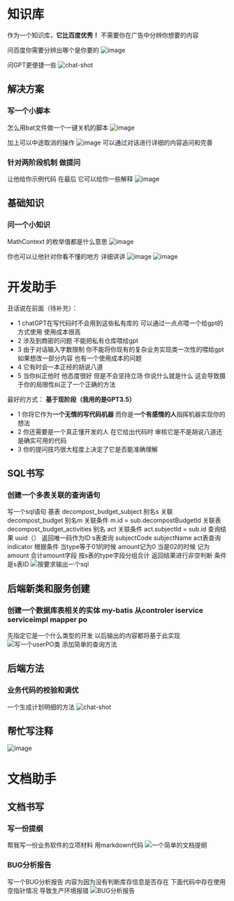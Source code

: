# 知识库
作为一个知识库，**它比百度优秀！**
不需要你在广告中分辨你想要的内容  

问百度你需要分辨出哪个是你要的
![image](https://user-images.githubusercontent.com/130332194/234740681-fe6ea905-af40-4176-be90-b3a8b71e645e.png)

问GPT更便捷一些
![chat-shot](https://user-images.githubusercontent.com/130332194/234740791-daff7ee9-ba82-4669-b688-ba3664de5bd3.png)
## 解决方案

### 写一个小脚本
怎么用bat文件做一个一键关机的脚本
![image](https://user-images.githubusercontent.com/130332194/234764830-b1096709-d1c9-4d8b-91ba-db19e1b76361.png)

加上可以中途取消的操作
![image](https://user-images.githubusercontent.com/130332194/234764883-8a8fb7e7-c346-4067-8eec-b9206b25dee7.png)
可以通过对话进行详细的内容追问和完善

### 针对两阶段机制 做提问
让他给你示例代码  在最后 它可以给你一些解释
![image](https://user-images.githubusercontent.com/130332194/234770962-c1b811ba-1b6b-4099-8a97-0698a885740f.png)



## 基础知识
### 问一个小知识
MathContext 的枚举值都是什么意思
![image](https://user-images.githubusercontent.com/130332194/234768993-7b318203-59df-4837-bce2-15d4a4acec9c.png)

你也可以让他针对你看不懂的地方 详细讲讲
![image](https://user-images.githubusercontent.com/130332194/234771112-468c8fc3-614a-4bc7-a21e-f72ce01194b1.png)
![image](https://user-images.githubusercontent.com/130332194/234771134-38a0e6e6-57d9-4aa9-a26b-866099588657.png)


# 开发助手
丑话说在前面（待补充）：
- 1 chatGPT在写代码时不会用到这些私有库的 可以通过一点点喂一个给gpt的方式使用  使用成本很高
- 2 涉及到商密的问题 不能把私有仓库喂给gpt
- 3 由于对话输入字数限制 你不能将你现有的复杂业务实现类一次性的喂给gpt  如果想改一部分内容 也有一个使用成本的问题
- 4 它有时会一本正经的胡说八道
- 5 当你纠正他时 他态度很好 但是不会坚持立场  你说什么就是什么  这会导致摄于你的局限性纠正了一个正确的方法

最好的方式：
**基于现阶段（我用的是GPT3.5）**
- 1 你将它作为**一个无情的写代码机器**  而你是**一个有感情的人**指挥机器实现你的想法 
- 2 你还需要是一个真正懂开发的人 在它给出代码时 审核它是不是胡说八道还是确实可用的代码
- 3 你的提问技巧很大程度上决定了它是否能准确理解

## SQL书写
### 创建一个多表关联的查询语句
写一个sql语句 基表 decompost_budget_subject 别名s 关联 decompost_budget 别名m 关联条件 m.id = sub.decompostBudgetId 关联表 decompost_budget_activities 别名 act 关联条件 act.subjectId = sub.id 查询结果 uuid（） 返回唯一码作为ID s表查询 subjectCode subjectName act表查询 indicator 根据条件 当type等于01的时候 amount记为0 当是02的时候 记为amount 合计amount字段 按s表的type字段分组合计 返回结果进行非空判断   条件是s表ID 
![按要求输出一个sql](https://user-images.githubusercontent.com/130332194/234523584-224d7e09-1980-4a86-b8d3-f1f22a2baa0a.png)
## 后端新类和服务创建
### 创建一个数据库表相关的实体 my-batis  从controler iservice serviceimpl mapper po 
先指定它是一个什么类型的开发  以后输出的内容都将基于此实现
![写一个userPO类 添加简单的查询方法](https://user-images.githubusercontent.com/130332194/234562530-215bbe4c-9b54-4727-96f6-56f453d9a455.png)

## 后端方法
### 业务代码的校验和调优
一个生成计划明细的方法
![chat-shot](https://user-images.githubusercontent.com/130332194/234756074-78594dea-7437-4b87-9c59-dce9a8ddeee4.png)

## 帮忙写注释
![image](https://user-images.githubusercontent.com/130332194/234764121-cc12dbcf-1f77-433d-83c6-ef0d086f7ce9.png)



# 文档助手
## 文档书写
### 写一份提纲
帮我写一份业务软件的立项材料 用markdown代码
![一个简单的文档提纲](https://user-images.githubusercontent.com/130332194/234549153-abf63892-6c5d-415e-87f8-e971b9a563d3.png)
### BUG分析报告
写一个BUG分析报告 内容为因为没有判断库存信息是否存在 下面代码中存在使用空指针情况 导致生产环境报错 
![BUG分析报告](https://user-images.githubusercontent.com/130332194/234550999-355d4e91-311d-4b32-98ae-85379255b39d.png)
